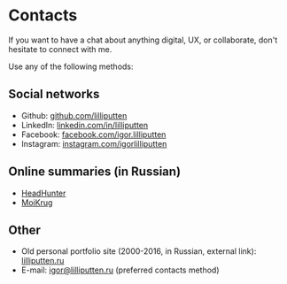# Contacts

If you want to have a chat about anything digital, UX, or collaborate, don't
hesitate to connect with me.

Use any of the following methods:

## Social networks

- Github: [github.com/lilliputten](https://github.com/lilliputten)
- LinkedIn: [linkedin.com/in/lilliputten](http://linkedin.com/in/lilliputten)
- Facebook: [facebook.com/igor.lilliputten](https://facebook.com/igor.lilliputten)
- Instagram: [instagram.com/igorlilliputten](https://instagram.com/igorlilliputten)

## Online summaries (in Russian)

- [HeadHunter](https://hh.ru/resume/d311fd1dff025511070039ed1f3946696f6451)
- [MoiKrug](https://moikrug.ru/lilliputten)

## Other

- Old personal portfolio site (2000-2016, in Russian, external link): [lilliputten.ru](http://lilliputten.ru)
- E-mail: [igor@lilliputten.ru](mailto:igor@lilliputten.ru?subject=Hi%20Igor!) (preferred contacts method)
